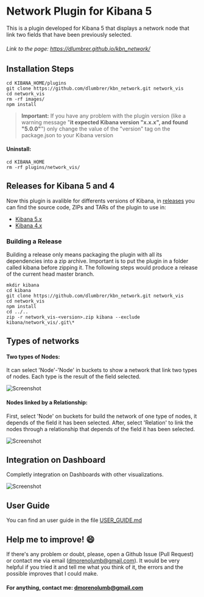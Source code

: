 # Network Plugin for Kibana 5

This is a plugin developed for Kibana 5 that displays a network node that link two fields that have been previously selected.

###### Link to the page: https://dlumbrer.github.io/kbn_network/

## Installation Steps

```
cd KIBANA_HOME/plugins
git clone https://github.com/dlumbrer/kbn_network.git network_vis
cd network_vis
rm -rf images/
npm install
```
> **Important:** If you have any problem with the plugin version (like a warning message "**it expected Kibana version "x.x.x", and found "5.0.0"**") only change the value of the "version" tag on the package.json to your Kibana version


#### Uninstall:
```
cd KIBANA_HOME
rm -rf plugins/network_vis/
```

## Releases for Kibana 5 and 4

Now this plugin is avalible for differents versions of Kibana, in [releases](https://github.com/dlumbrer/kbn_network/releases "Go to releases!") you can find the source code, ZIPs and TARs of the plugin to use in:
* [Kibana 5.x](https://github.com/dlumbrer/kbn_network/releases/tag/Kibana-5.x "Go to source")
* [Kibana 4.x](https://github.com/dlumbrer/kbn_network/releases/tag/Kibana-4.x "Go to source")

### Building a Release
Building a release only means packaging the plugin with all its dependencies into a zip archive. Important is to put the plugin in a folder called kibana before zipping it.
The following steps would produce a release of the current head master branch.
```
mkdir kibana
cd kibana
git clone https://github.com/dlumbrer/kbn_network.git network_vis
cd network_vis
npm install
cd ../..
zip -r network_vis-<version>.zip kibana --exclude kibana/network_vis/.git\*
```

## Types of networks

#### Two types of Nodes:

It can select 'Node'-'Node' in buckets to show a network that link two types of nodes. Each type is the result of the field selected.

![Screenshot](images/Easy.png)

#### Nodes linked by a Relationship:

First, select 'Node' on buckets for build the network of one type of nodes, it depends of the field it has been selected. After, select 'Relation' to link the nodes through a relationship that depends of the field it has been selected.

![Screenshot](images/Types.png)

## Integration on Dashboard

Completly integration on Dashboards with other visualizations.

![Screenshot](images/Dashboard.png)

## User Guide

You can find an user guide in the file [USER_GUIDE.md](https://github.com/dlumbrer/kbn_network/blob/master/USER_GUIDE.md "Go to the user guide!")

## Help me to improve! :smile:

If there's any problem or doubt, please, open a Github Issue (Pull Request) or contact me via email (dmorenolumb@gmail.com). It would be very helpful if you tried it and tell me what you think of it, the errors and the possible improves that I could make.


#### For anything, contact me: dmorenolumb@gmail.com
